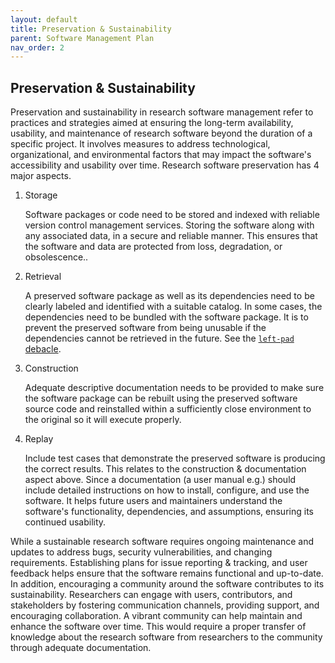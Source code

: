 ```yaml
---
layout: default
title: Preservation & Sustainability
parent: Software Management Plan
nav_order: 2
---
```


## Preservation & Sustainability

Preservation and sustainability in research software management refer to practices and strategies aimed at ensuring the long-term availability, usability, and maintenance of research software beyond the duration of a specific project. It involves measures to address technological, organizational, and environmental factors that may impact the software's accessibility and usability over time. Research software preservation has 4 major aspects.  

1. Storage

    Software packages or code need to be stored and indexed with reliable version control management services. Storing the software along with any associated data, in a secure and reliable manner. This ensures that the software and data are protected from loss, degradation, or obsolescence..  

2. Retrieval

    A preserved software package as well as its dependencies need to be clearly labeled and identified with a suitable catalog. In some cases, the dependencies need to be bundled with the software package. It is to prevent the preserved software from being unusable if the dependencies cannot be retrieved in the future. See the [`left-pad` debacle](https://qz.com/646467/how-one-programmer-broke-the-internet-by-deleting-a-tiny-piece-of-code).  

3. Construction

    Adequate descriptive documentation needs to be provided to make sure the software package can be rebuilt using the preserved software source code and reinstalled within a sufficiently close environment to the original so it will execute properly.  

4. Replay

    Include test cases that demonstrate the preserved software is producing the correct results. This relates to the construction & documentation aspect above. Since a documentation (a user manual e.g.) should include detailed instructions on how to install, configure, and use the software. It helps future users and maintainers understand the software's functionality, dependencies, and assumptions, ensuring its continued usability.  

While a sustainable research software requires ongoing maintenance and updates to address bugs, security vulnerabilities, and changing requirements. Establishing plans for issue reporting & tracking, and user feedback helps ensure that the software remains functional and up-to-date. In addition, encouraging a community around the software contributes to its sustainability. Researchers can engage with users, contributors, and stakeholders by fostering communication channels, providing support, and encouraging collaboration. A vibrant community can help maintain and enhance the software over time. This would require a proper transfer of knowledge about the research software from researchers to the community through adequate documentation.  
